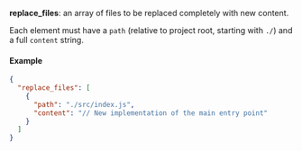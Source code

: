 **replace_files**: an array of files to be replaced completely with new content.

Each element must have a `path` (relative to project root, starting with `./`) and a full `content` string.

#### Example

```json
{
  "replace_files": [
    {
      "path": "./src/index.js",
      "content": "// New implementation of the main entry point"
    }
  ]
}
```
